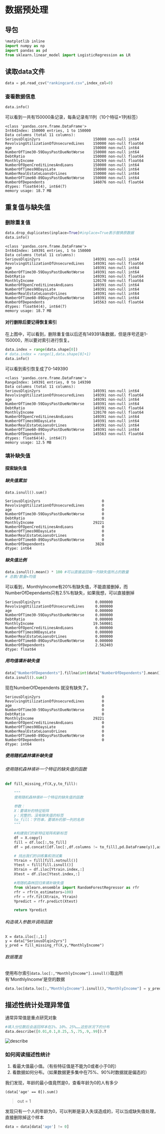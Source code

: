 # 数据预处理

## 导包

```python
%matplotlib inline
import numpy as np
import pandas as pd
from sklearn.linear_model import LogisticRegression as LR
```

## 读取data文件

```python
data = pd.read_csv("rankingcard.csv",index_col=0)
```

### 查看数据信息
```python
data.info()
```

可以看到一共有150000条记录，每条记录有11列（10个特征+1列标签）

```
<class 'pandas.core.frame.DataFrame'>
Int64Index: 150000 entries, 1 to 150000
Data columns (total 11 columns):
SeriousDlqin2yrs                        150000 non-null int64
RevolvingUtilizationOfUnsecuredLines    150000 non-null float64
age                                     150000 non-null int64
NumberOfTime30-59DaysPastDueNotWorse    150000 non-null int64
DebtRatio                               150000 non-null float64
MonthlyIncome                           120269 non-null float64
NumberOfOpenCreditLinesAndLoans         150000 non-null int64
NumberOfTimes90DaysLate                 150000 non-null int64
NumberRealEstateLoansOrLines            150000 non-null int64
NumberOfTime60-89DaysPastDueNotWorse    150000 non-null int64
NumberOfDependents                      146076 non-null float64
dtypes: float64(4), int64(7)
memory usage: 18.7 MB
```

## 重复值与缺失值

### 删除重复值

```python
data.drop_duplicates(inplace=True)#inplace=True表示替换原数据
data.info()
```

```
<class 'pandas.core.frame.DataFrame'>
Int64Index: 149391 entries, 1 to 150000
Data columns (total 11 columns):
SeriousDlqin2yrs                        149391 non-null int64
RevolvingUtilizationOfUnsecuredLines    149391 non-null float64
age                                     149391 non-null int64
NumberOfTime30-59DaysPastDueNotWorse    149391 non-null int64
DebtRatio                               149391 non-null float64
MonthlyIncome                           120170 non-null float64
NumberOfOpenCreditLinesAndLoans         149391 non-null int64
NumberOfTimes90DaysLate                 149391 non-null int64
NumberRealEstateLoansOrLines            149391 non-null int64
NumberOfTime60-89DaysPastDueNotWorse    149391 non-null int64
NumberOfDependents                      145563 non-null float64
dtypes: float64(4), int64(7)
memory usage: 18.7 MB
```

#### 对行删除后要记得恢复索引

在上图中，可以看到，删除重复值以后还有149391条数据，但是序号还是1-150000，所以要对索引进行恢复。

```python
data.index = range(data.shape[0]) 
# data.index = range(1,data.shape[0]+1)
data.info()
```
可以看到索引恢复成了0-149390

```
<class 'pandas.core.frame.DataFrame'>
RangeIndex: 149391 entries, 0 to 149390
Data columns (total 11 columns):
SeriousDlqin2yrs                        149391 non-null int64
RevolvingUtilizationOfUnsecuredLines    149391 non-null float64
age                                     149391 non-null int64
NumberOfTime30-59DaysPastDueNotWorse    149391 non-null int64
DebtRatio                               149391 non-null float64
MonthlyIncome                           120170 non-null float64
NumberOfOpenCreditLinesAndLoans         149391 non-null int64
NumberOfTimes90DaysLate                 149391 non-null int64
NumberRealEstateLoansOrLines            149391 non-null int64
NumberOfTime60-89DaysPastDueNotWorse    149391 non-null int64
NumberOfDependents                      145563 non-null float64
dtypes: float64(4), int64(7)
memory usage: 12.5 MB
```

### 填补缺失值

#### 探索缺失值

##### 缺失值累加

```
data.isnull().sum()
```

```
SeriousDlqin2yrs                            0
RevolvingUtilizationOfUnsecuredLines        0
age                                         0
NumberOfTime30-59DaysPastDueNotWorse        0
DebtRatio                                   0
MonthlyIncome                           29221
NumberOfOpenCreditLinesAndLoans             0
NumberOfTimes90DaysLate                     0
NumberRealEstateLoansOrLines                0
NumberOfTime60-89DaysPastDueNotWorse        0
NumberOfDependents                       3828
dtype: int64
```

##### 缺失值比例

```python
data.isnull().mean() * 100 #可以直接返回每一列缺失值所占的数量
# 总数/数量=均值
```

可以看到，MonthlyIncome有20%有缺失值，不能直接删掉，而NumberOfDependants只有2.5%有缺失，如果我想，可以直接删掉

```
SeriousDlqin2yrs                         0.000000
RevolvingUtilizationOfUnsecuredLines     0.000000
age                                      0.000000
NumberOfTime30-59DaysPastDueNotWorse     0.000000
DebtRatio                                0.000000
MonthlyIncome                           19.560081
NumberOfOpenCreditLinesAndLoans          0.000000
NumberOfTimes90DaysLate                  0.000000
NumberRealEstateLoansOrLines             0.000000
NumberOfTime60-89DaysPastDueNotWorse     0.000000
NumberOfDependents                       2.562403
dtype: float64
```



##### 用均值填补缺失值

```python
data["NumberOfDependents"].fillna(int(data["NumberOfDependents"].mean()),inplace=True)
data.isnull().sum()
```

现在NumberOfDependents 就没有缺失了。

```
SeriousDlqin2yrs                            0
RevolvingUtilizationOfUnsecuredLines        0
age                                         0
NumberOfTime30-59DaysPastDueNotWorse        0
DebtRatio                                   0
MonthlyIncome                           29221
NumberOfOpenCreditLinesAndLoans             0
NumberOfTimes90DaysLate                     0
NumberRealEstateLoansOrLines                0
NumberOfTime60-89DaysPastDueNotWorse        0
NumberOfDependents                          0
dtype: int64
```

##### 使用随机森林填补缺失值

###### 使用随机森林填补一个特征的缺失值的函数

```python
def fill_missing_rf(X,y,to_fill):

    """
    使用随机森林填补一个特征的缺失值的函数

    参数：
    X：要填补的特征矩阵
    y：完整的，没有缺失值的标签
    to_fill：字符串，要填补的那一列的名称
    """

    #构建我们的新特征矩阵和新标签
    df = X.copy()
    fill = df.loc[:,to_fill]
    df = pd.concat([df.loc[:,df.columns != to_fill],pd.DataFrame(y)],axis=1)

    # 找出我们的训练集和测试集
    Ytrain = fill[fill.notnull()]
    Ytest = fill[fill.isnull()]
    Xtrain = df.iloc[Ytrain.index,:]
    Xtest = df.iloc[Ytest.index,:]

    #用随机森林回归来填补缺失值
    from sklearn.ensemble import RandomForestRegressor as rfr
    rfr = rfr(n_estimators=100)
    rfr = rfr.fit(Xtrain, Ytrain)
    Ypredict = rfr.predict(Xtest)

    return Ypredict
```

###### 构造填入参数并调用函数

```
X = data.iloc[:,1:]
y = data["SeriousDlqin2yrs"]
y_pred = fill_missing_rf(X,y,"MonthlyIncome")
```

###### 数据覆盖

使用布尔索引`data.loc[:,"MonthlyIncome"].isnull()`取出所有'MonthlyIncome'是空的数据

```python
data.loc[data.loc[:,"MonthlyIncome"].isnull(),"MonthlyIncome"] = y_pred
```



## 描述性统计处理异常值

通常异常值是重点研究对象

```python
#填入分位数后会返回样本在1%、10%、25%……这些状况下的分布
data.describe([0.01,0.1,0.25,.5,.75,.9,.99]).T 
```

![describe](D:\学习\sklearn\数据预处理\describe.png)

### 如何阅读描述性统计
1. 看最大值最小值。（有些特征值是不能为0或者小于0的）
2. 看数据如何分布。（如果数据更多集中在75%、90%时数据就是偏态的）

我们发现，年龄的最小值竟然是0，查看年龄为0的人有多少
```
(data['age' == 0]).sum()
```
> out = 1

发现只有一个人的年龄为0，可以判断是录入失误造成的，可以当成缺失值处理，直接删除掉这个样本
```python
data = data[data['age'] != 0]
```
